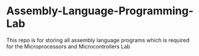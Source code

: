 # Assembly-Language-Programming-Lab
This repo is for storing all assembly language programs which is required for the Microprocessors and Microcontrollers Lab
